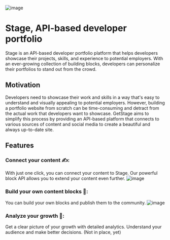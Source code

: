![image](https://user-images.githubusercontent.com/58360188/230451696-23fac203-cd8e-4df9-a643-f0c98e644857.png)

# Stage, API-based developer portfolio
Stage is an API-based developer portfolio platform that helps developers showcase their projects, skills, and experience to potential employers. With an ever-growing collection of building blocks, developers can personalize their portfolios to stand out from the crowd.

## Motivation
Developers need to showcase their work and skills in a way that's easy to understand and visually appealing to potential employers. However, building a portfolio website from scratch can be time-consuming and detract from the actual work that developers want to showcase. GetStage aims to simplify this process by providing an API-based platform that connects to various sources of content and social media to create a beautiful and always up-to-date site.

## Features
### Connect your content ✍️: 
With just one click, you can connect your content to Stage. Our powerful block API allows you to extend your content even further.
![image](https://user-images.githubusercontent.com/58360188/230448279-83ad9919-f129-4a21-816d-c5de1c966a03.png)


### Build your own content blocks 🧩: 
You can build your own blocks and publish them to the community.
![image](https://user-images.githubusercontent.com/58360188/230448533-d4187af1-a9d3-492b-9537-338db60cfa64.png)


### Analyze your growth 🌱: 
Get a clear picture of your growth with detailed analytics. Understand your audience and make better decisions. (Not in place, yet)
